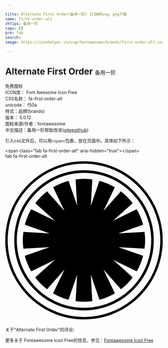 ```yaml
---

title: Alternate First Order(备用一阶) ICON转svg、png下载
name: first-order-alt
zhTips: 备用一阶
tags: []
pre: fab
search: 
image: https://iconhelper.cn/svg/fontawesome/brands/first-order-alt.svg

---
```


# Alternate First Order  <small style="font-size: 60%;font-weight: 100">备用一阶</small>


<div class="detail-page">
<p>
<span><span class="badge-success badge">免费图标</span> </span>
<br/>
<span>
ICON库：
<span class="badge-secondary badge">Font Awesome Icon Free</span> 
</span>
<br/>
<span>
CSS名称：
<span class="badge-secondary badge">fa-first-order-alt</span> 
</span>
<br/>
<span>
unicode：
<span class="badge-secondary badge">f50a</span> 
<copy-btn content='f50a' btn-title=""></copy-btn>
<copy-btn :content='String.fromCodePoint(parseInt("f50a", 16))' btn-title="复制U"></copy-btn>
</span><br/><span>样式：<span class="badge-light badge">品牌(brands)</span></span>
<br/>
<span>
版本：
<span class="badge-secondary badge">5.0.12</span> 
</span>
<br/>
<span>图标来源/作者：<span class="badge-light badge">fontawesome</span></span> 
<br/>
<span class="zh-detail">中文描述：<span class="badge-primary badge">备用一阶</span><span class="help-link"><span>帮助改进</span>(<a href="https://gitee.com/liuwave/icon-helper/edit/master/json/fontawesome/brands/first-order-alt.json" target="_blank" rel="noopener noreferrer">gitee</a><a href="https://github.com/liuwave/icon-helper/edit/master/json/fontawesome/brands/first-order-alt.json" target="_blank" rel="noopener noreferrer">github</a></span>)</span><br/>
</p>
</div>
<div class="alert alert-dark">
  <i class="fab fa-first-order-alt fa-xs"></i>
  <i class="fab fa-first-order-alt fa-sm"></i>
  <i class="fab fa-first-order-alt fa-lg"></i>
  <i class="fab fa-first-order-alt fa-2x"></i>
  <i class="fab fa-first-order-alt fa-3x"></i>
  <i class="fab fa-first-order-alt fa-5x"></i>
  <i class="fab fa-first-order-alt fa-7x"></i>
</div>
<div>
  <p>引入css文件后，可以用<code>&lt;span&gt;</code>包裹，放在页面中。具体如下所示：    
  </p>
  <div class="alert alert-primary" style="font-size: 14px">
    &lt;span class="fab fa-first-order-alt" aria-hidden="true"&gt;&lt;/span&gt;
    <copy-btn content='<span class="fab fa-first-order-alt" aria-hidden="true"></span>'></copy-btn>
  </div>
  <div class="alert alert-secondary">
    <i class="fab fa-first-order-alt"
    style="font-size: 24px"
    aria-hidden="true"></i> fab fa-first-order-alt
    <copy-btn content="fab fa-first-order-alt" btn-title="复制图标名称"></copy-btn>
  </div>
</div>
<div id="svg" class="svg-wrap">
<svg xmlns="http://www.w3.org/2000/svg" viewBox="0 0 496 512"><path d="M248 8C111.03 8 0 119.03 0 256s111.03 248 248 248 248-111.03 248-248S384.97 8 248 8zm0 488.21C115.34 496.21 7.79 388.66 7.79 256S115.34 15.79 248 15.79 488.21 123.34 488.21 256 380.66 496.21 248 496.21zm0-459.92C126.66 36.29 28.29 134.66 28.29 256S126.66 475.71 248 475.71 467.71 377.34 467.71 256 369.34 36.29 248 36.29zm0 431.22c-116.81 0-211.51-94.69-211.51-211.51S131.19 44.49 248 44.49 459.51 139.19 459.51 256 364.81 467.51 248 467.51zm186.23-162.98a191.613 191.613 0 0 1-20.13 48.69l-74.13-35.88 61.48 54.82a193.515 193.515 0 0 1-37.2 37.29l-54.8-61.57 35.88 74.27a190.944 190.944 0 0 1-48.63 20.23l-27.29-78.47 4.79 82.93c-8.61 1.18-17.4 1.8-26.33 1.8s-17.72-.62-26.33-1.8l4.76-82.46-27.15 78.03a191.365 191.365 0 0 1-48.65-20.2l35.93-74.34-54.87 61.64a193.85 193.85 0 0 1-37.22-37.28l61.59-54.9-74.26 35.93a191.638 191.638 0 0 1-20.14-48.69l77.84-27.11-82.23 4.76c-1.16-8.57-1.78-17.32-1.78-26.21 0-9 .63-17.84 1.82-26.51l82.38 4.77-77.94-27.16a191.726 191.726 0 0 1 20.23-48.67l74.22 35.92-61.52-54.86a193.85 193.85 0 0 1 37.28-37.22l54.76 61.53-35.83-74.17a191.49 191.49 0 0 1 48.65-20.13l26.87 77.25-4.71-81.61c8.61-1.18 17.39-1.8 26.32-1.8s17.71.62 26.32 1.8l-4.74 82.16 27.05-77.76c17.27 4.5 33.6 11.35 48.63 20.17l-35.82 74.12 54.72-61.47a193.13 193.13 0 0 1 37.24 37.23l-61.45 54.77 74.12-35.86a191.515 191.515 0 0 1 20.2 48.65l-77.81 27.1 82.24-4.75c1.19 8.66 1.82 17.5 1.82 26.49 0 8.88-.61 17.63-1.78 26.19l-82.12-4.75 77.72 27.09z"/></svg>
</div>
<detail full-name='fa-first-order-alt'></detail>
<div>
<p>关于“Alternate First Order”的评论:</p>
</div>
<Vssue title="关于“Alternate First Order”的评论" ></Vssue>    
<div><p>更多关于  Fontawesome Icon Free的信息，参见：<a target="_blank" href="https://iconhelper.cn/fontawesome.html">Fontawesome Icon Free</a>
</p></div>
